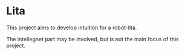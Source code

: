 # Lita
This project aims to develop intuition for a robot-lita. 

The intellegnet part may be involved, but is not the main focus of this project.
